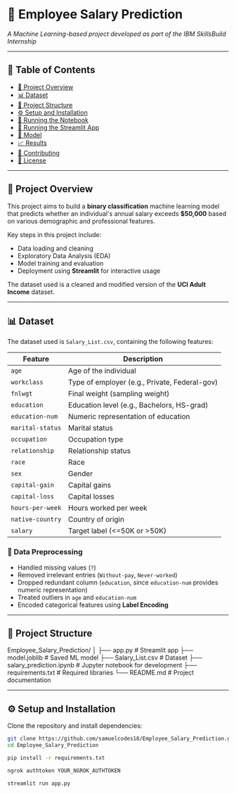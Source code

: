 # 💼 Employee Salary Prediction  
*A Machine Learning-based project developed as part of the IBM SkillsBuild Internship*

---

## 📌 Table of Contents

- [📖 Project Overview](#project-overview)  
- [📊 Dataset](#dataset)  
- [📁 Project Structure](#project-structure)  
- [⚙️ Setup and Installation](#setup-and-installation)  
- [📓 Running the Notebook](#running-the-notebook)  
- [🚀 Running the Streamlit App](#running-the-streamlit-app)  
- [🧠 Model](#model)  
- [📈 Results](#results)  
- [🤝 Contributing](#contributing)  
- [📄 License](#license)  

---

## 📖 Project Overview

This project aims to build a **binary classification** machine learning model that predicts whether an individual's annual salary exceeds **$50,000** based on various demographic and professional features.

Key steps in this project include:
- Data loading and cleaning  
- Exploratory Data Analysis (EDA)  
- Model training and evaluation  
- Deployment using **Streamlit** for interactive usage  

The dataset used is a cleaned and modified version of the **UCI Adult Income** dataset.

---

## 📊 Dataset

The dataset used is `Salary_List.csv`, containing the following features:

| Feature           | Description |
|-------------------|-------------|
| `age`             | Age of the individual |
| `workclass`       | Type of employer (e.g., Private, Federal-gov) |
| `fnlwgt`          | Final weight (sampling weight) |
| `education`       | Education level (e.g., Bachelors, HS-grad) |
| `education-num`   | Numeric representation of education |
| `marital-status`  | Marital status |
| `occupation`      | Occupation type |
| `relationship`    | Relationship status |
| `race`            | Race |
| `sex`             | Gender |
| `capital-gain`    | Capital gains |
| `capital-loss`    | Capital losses |
| `hours-per-week`  | Hours worked per week |
| `native-country`  | Country of origin |
| `salary`          | Target label (<=50K or >50K) |

### 🧹 Data Preprocessing

- Handled missing values (`?`)  
- Removed irrelevant entries (`Without-pay`, `Never-worked`)  
- Dropped redundant column (`education`, since `education-num` provides numeric representation)  
- Treated outliers in `age` and `education-num`  
- Encoded categorical features using **Label Encoding**  

---

## 📁 Project Structure
Employee_Salary_Prediction/
│
├── app.py # Streamlit app
├── model.joblib # Saved ML model
├── Salary_List.csv # Dataset
├── salary_prediction.ipynb # Jupyter notebook for development
├── requirements.txt # Required libraries
└── README.md # Project documentation


---

## ⚙️ Setup and Installation

Clone the repository and install dependencies:

```bash
git clone https://github.com/samuelcodes18/Employee_Salary_Prediction.git
cd Employee_Salary_Prediction
```
```bash
pip install -r requirements.txt
```
```bash
ngrok authtoken YOUR_NGROK_AUTHTOKEN
```
```bash
streamlit run app.py
```

